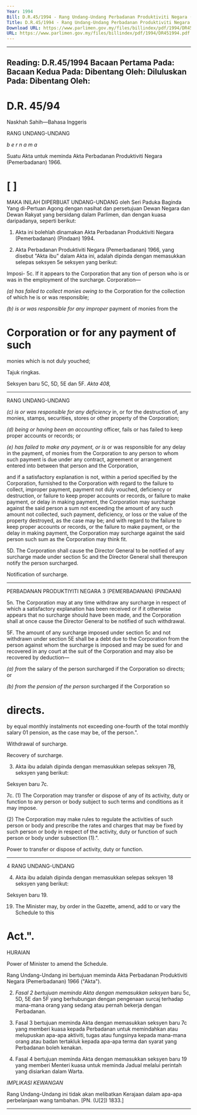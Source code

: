 ```yaml
---
Year: 1994
Bill: D.R.45/1994 - Rang Undang-Undang Perbadanan Produktiviti Negara (Pemerbadanan) (Pindaan) 1994 (Lulus)
Title: D.R.45/1994 - Rang Undang-Undang Perbadanan Produktiviti Negara (Pemerbadanan) (Pindaan) 1994 (Lulus)
Download URL: https://www.parlimen.gov.my/files/billindex/pdf/1994/DR451994.pdf
URL: https://www.parlimen.gov.my/files/billindex/pdf/1994/DR451994.pdf
---
```

---
Reading:
D.R.45/1994
Bacaan Pertama Pada:
Bacaan Kedua Pada:
Dibentang Oleh:
Diluluskan Pada:
Dibentang Oleh:
---

# D.R. 45/94

Naskhah Sahih—Bahasa Inggeris

RANG UNDANG-UNDANG

_b e r n a m a_

Suatu Akta untuk meminda Akta Perbadanan
Produktiviti Negara (Pemerbadanan) 1966.

# [ ]

MAKA INILAH DIPERBUAT UNDANG-UNDANG
oleh Seri Paduka Baginda Yang di-Pertuan Agong
dengan nasihat dan persetujuan Dewan Negara dan
Dewan Rakyat yang bersidang dalam Parlimen, dan
dengan kuasa daripadanya, seperti berikut:

1. Akta ini bolehlah dinamakan Akta Perbadanan
Produktiviti Negara (Pemerbadanan) (Pindaan) 1994.

2. Akta Perbadanan Produktiviti Negara (Pemerbadanan) 1966, yang disebut "Akta ibu" dalam Akta ini,
adalah dipinda dengan memasukkan selepas seksyen 5e
seksyen yang berikut:

Imposi- 5c. If it appears to the Corporation that any
tion of person who is or was in the employment of the
surcharge.
Corporation—

_(a) has failed to collect monies owing to_
the Corporation for the collection of
which he is or was responsible;

_(b) is or was responsible for any improper_
payment of monies from the
# Corporation or for any payment of such
monies which is not duly youched;


Tajuk
ringkas.

Seksyen
baru 5C, 5D,
5E dan 5F.
_Akta 408,_


-----

RANG UNDANG-UNDANG

_(c) is or was responsible for any deficiency_
in, or for the destruction of, any monies,
stamps, securities, stores or other
property of the Corporation;

_(d) being or having been an accounting_
officer, fails or has failed to keep proper
accounts or records; or

_(e) has failed to make any payment, or is_
or was responsible for any delay in the
payment, of monies from the
Corporation to any person to whom
such payment is due under any contract,
agreement or arrangement entered into
between that person and the
Corporation,

and if a satisfactory explanation is not, within
a period specified by the Corporation,
furnished to the Corporation with regard to the
failure to collect, improper payment, payment
not duly vouched, deficiency or destruction, or
failure to keep proper accounts or records, or
failure to make payment, or delay in making
payment, the Corporation may surcharge
against the said person a sum not exceeding
the amount of any such amount not collected,
such payment, deficiency, or loss or the value
of the property destroyed, as the case may be;
and with regard to the failure to keep proper
accounts or records, or the failure to make
payment, or the delay in making payment, the
Corporation may surcharge against the said
person such sum as the Corporation may think
fit.

5D. The Corporation shall cause the Director
General to be notified of any surcharge
made under section 5c and the Director
General shall thereupon notify the person
surcharged.


Notification of
surcharge.


-----

PERBADANAN PRODUKTIYITI NEGARA 3
(PEMERBADANAN) (PINDAAN)

5n. The Corporation may at any time withdraw
any surcharge in respect of which a
satisfactory explanation has been received or
if it otherwise appears that no surcharge should
have been made, and the Corporation shall at
once cause the Director General to be notified
of such withdrawal.

5F. The amount of any surcharge imposed
under section 5c and not withdrawn under
section 5E shall be a debt due to the
Corporation from the person against whom the
surcharge is imposed and may be sued for and
recovered in any court at the suit of the
Corporation and may also be recovered by
deduction—

_(a) from_ the salary of the person
surcharged if the Corporation so
directs; or

_(b) from the pension of the person_
surcharged if the Corporation so
# directs.

by equal monthly instalments not exceeding
one-fourth of the total monthly salary 01
pension, as the case may be, of the person.".


Withdrawal of
surcharge.

Recovery
of surcharge.


3. Akta ibu adalah dipinda dengan memasukkan selepas
seksyen 7B, seksyen yang berikut:


Seksyen
baru 7c.


7c. (1) The Corporation may transfer or
dispose of any of its activity, duty or function
to any person or body subject to such terms
and conditions as it may impose.

(2) The Corporation may make rules to
regulate the activities of such person or body
and prescribe the rates and charges that may
be fixed by such person or body in respect of
the activity, duty or function of such person or
body under subsection (1).".


Power to
transfer or
dispose of
activity,
duty or
function.


-----

4 RANG UNDANG-UNDANG

4. Akta ibu adalah dipinda dengan memasukkan selepas
seksyen 18 seksyen yang berikut:


Seksyen
baru 19.


19. The Minister may, by order in the Gazette,
amend, add to or vary the Schedule to this
# Act.".

HURAIAN


Power of
Minister to
amend the
Schedule.


Rang Undang-Undang ini bertujuan meminda Akta Perbadanan
Produktiviti Negara (Pemerbadanan) 1966 ("Akta").

2. _Fasal 2 bertujuan meminda Akta dengan memasukkan seksyen_
baru 5c, 5D, 5E dan 5F yang berhubungan dengan pengenaan surcaj
terhadap mana-mana orang yang sedang atau pernah bekerja dengan
Perbadanan.

3. Fasal 3 bertujuan meminda Akta dengan memasukkan seksyen
baru 7c yang memberi kuasa kepada Perbadanan untuk
memindahkan atau melupuskan apa-apa aktiviti, tugas atau
fungsinya kepada mana-mana orang atau badan tertakluk kepada
apa-apa terma dan syarat yang Perbadanan boleh kenakan.

4. Fasal 4 bertujuan meminda Akta dengan memasukkan seksyen
baru 19 yang memberi Menteri kuasa untuk meminda Jadual
melalui perintah yang disiarkan dalam Warta.

_IMPLIKASI_ _KEWANGAN_

Rang Undang-Undang ini tidak akan melibatkan Kerajaan dalam
apa-apa perbelanjaan wang tambahan. [PN. (U[2]) 1833.]


-----

